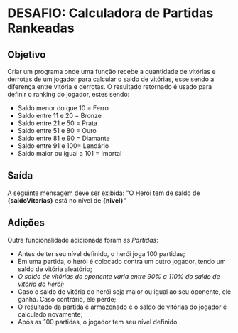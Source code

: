 # DESAFIO: Calculadora de Partidas Rankeadas
## Objetivo
Criar um programa onde uma função recebe a quantidade de vitórias e derrotas de um jogador para calcular o saldo de vitórias, esse sendo a diferença entre vitória e derrotas. O resultado retornado é usado para definir o ranking do jogador, estes sendo:
- Saldo menor do que 10 = Ferro
- Saldo entre 11 e 20 = Bronze
- Saldo entre 21 e 50 = Prata
- Saldo entre 51 e 80 = Ouro
- Saldo entre 81 e 90 = Diamante
- Saldo entre 91 e 100= Lendário
- Saldo maior ou igual a 101 = Imortal

## Saída
A seguinte mensagem deve ser exibida: "O Herói tem de saldo de **{saldoVitorias}** está no nível de **{nivel}**"

## Adições
Outra funcionalidade adicionada foram as *Partidas*:
- Antes de ter seu nível definido, o herói joga 100 partidas;
- Em uma partida, o herói é colocado contra um outro jogador, tendo um saldo de vitória aleatório;
- *O saldo de vitórias do oponente varia entre 90% a 110% do saldo de vitória do herói;*
- Caso o saldo de vitória do herói seja maior ou igual ao seu oponente, ele ganha. Caso contrário, ele perde;
- O resultado da partida é armazenado e o saldo de vitórias do jogador é calculado novamente;
- Após as 100 partidas, o jogador tem seu nível definido.
